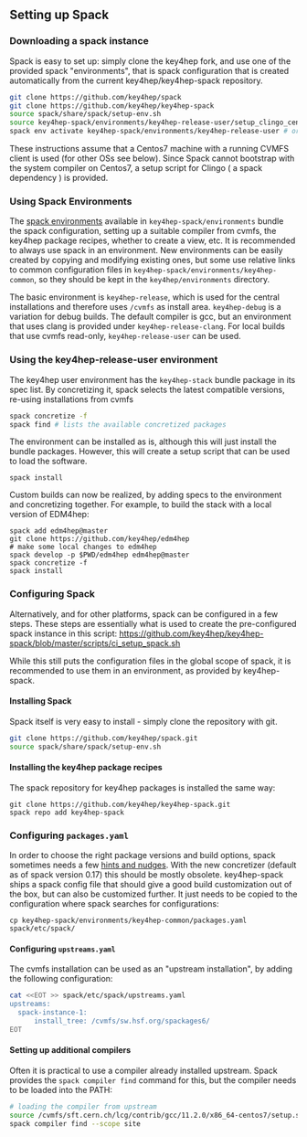 
## Setting up Spack


### Downloading a spack instance 

Spack is easy to set up: simply clone the key4hep fork, and use one of the provided spack "environments", that is spack configuration that is created automatically from the current key4hep/key4hep-spack repository.

```bash
git clone https://github.com/key4hep/spack
git clone https://github.com/key4hep/key4hep-spack
source spack/share/spack/setup-env.sh
source key4hep-spack/environments/key4hep-release-user/setup_clingo_centos7.sh # NOTE: only needed on centos7
spack env activate key4hep-spack/environments/key4hep-release-user # or other environment, see below
```

These instructions assume that a Centos7 machine with a running CVMFS client is used (for other OSs see below). Since Spack cannot bootstrap with the system compiler on Centos7, a setup script for Clingo ( a spack dependency ) is provided.

### Using Spack Environments

The  [spack environments](https://spack.readthedocs.io/en/latest/environments.html) available in `key4hep-spack/environments` bundle the spack configuration, setting up a suitable compiler from cvmfs, the key4hep package recipes, whether to create a view, etc. It is recommended to always use spack in an environment. New environments can be easily created by copying and modifying existing ones, but some use relative links to common configuration files in `key4hep-spack/environments/key4hep-common`, so they should be kept in the `key4hep/environments` directory.

The basic environment is `key4hep-release`, which is used for the central installations and therefore uses `/cvmfs` as install area. `key4hep-debug` is a variation for debug builds. The default compiler is gcc, but an environment that uses clang is provided under `key4hep-release-clang`.
 For local builds that use cvmfs read-only, `key4hep-release-user` can be used.

### Using the key4hep-release-user environment

The key4hep user environment has the `key4hep-stack` bundle package in its spec list. By concretizing it, spack selects the latest compatible versions, re-using installations from cvmfs

```bash
spack concretize -f
spack find # lists the available concretized packages
```

The environment can be installed as is, although this will just install the bundle packages. However, this will create a setup script that can be used to load the software.

```
spack install
```

Custom builds can now be realized, by adding specs to the environment and concretizing together. For example, to build the stack with a local version of EDM4hep:

```
spack add edm4hep@master
git clone https://github.com/key4hep/edm4hep
# make some local changes to edm4hep
spack develop -p $PWD/edm4hep edm4hep@master
spack concretize -f
spack install

```


### Configuring Spack

Alternatively, and for other platforms, spack can be configured in a few steps. These steps are essentially what is used to create the pre-configured spack instance in this script: https://github.com/key4hep/key4hep-spack/blob/master/scripts/ci_setup_spack.sh

While this still puts the configuration files in the global scope of spack, it is recommended to use them in an environment, as provided by key4hep-spack.

#### Installing Spack
Spack itself is very easy to install -  simply clone the repository with git.

```bash
git clone https://github.com/key4hep/spack.git
source spack/share/spack/setup-env.sh
```

#### Installing the key4hep package recipes

 The spack repository for key4hep packages is installed the same way:

```
git clone https://github.com/key4hep/key4hep-spack.git
spack repo add key4hep-spack
```

### Configuring `packages.yaml`

In order to choose the right package versions and build options, spack sometimes needs a few [hints and nudges](https://spack.readthedocs.io/en/latest/build_settings.html). With the new concretizer (default as of spack version 0.17) this should be mostly obsolete.
key4hep-spack ships a spack config file that should give a good build customization out of the box, but can also be customized further. It just needs to be copied to the configuration where spack searches for configurations:

```
cp key4hep-spack/environments/key4hep-common/packages.yaml spack/etc/spack/
```



#### Configuring `upstreams.yaml`

The cvmfs installation can be used as an "upstream installation", by adding the following configuration:

```bash
cat <<EOT >> spack/etc/spack/upstreams.yaml
upstreams:
  spack-instance-1:
      install_tree: /cvmfs/sw.hsf.org/spackages6/
EOT
```


#### Setting up additional compilers

Often it is practical to use a compiler already installed upstream. Spack provides the `spack compiler find` command for this, but the compiler needs to be loaded into the PATH:

```bash
# loading the compiler from upstream
source /cvmfs/sft.cern.ch/lcg/contrib/gcc/11.2.0/x86_64-centos7/setup.sh
spack compiler find --scope site
```

